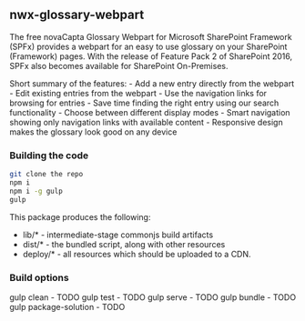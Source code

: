 ## nwx-glossary-webpart

The free novaCapta Glossary Webpart for Microsoft SharePoint Framework (SPFx) provides a webpart for an easy to use glossary on your SharePoint (Framework) pages. With the release of Feature Pack 2 of SharePoint 2016, SPFx also becomes available for SharePoint On-Premises.

Short summary of the features:
    - Add a new entry directly from the webpart
    - Edit existing entries from the webpart
    - Use the navigation links for browsing for entries
    - Save time finding the right entry using our search functionality
    - Choose between different display modes
    - Smart navigation showing only navigation links with available content
    - Responsive design makes the glossary look good on any device

### Building the code

```bash
git clone the repo
npm i
npm i -g gulp
gulp
```

This package produces the following:

* lib/* - intermediate-stage commonjs build artifacts
* dist/* - the bundled script, along with other resources
* deploy/* - all resources which should be uploaded to a CDN.

### Build options

gulp clean - TODO
gulp test - TODO
gulp serve - TODO
gulp bundle - TODO
gulp package-solution - TODO
